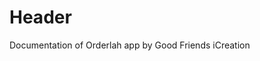 <!-- TITLE: Home -->
<!-- SUBTITLE: A quick summary of Home -->

# Header
Documentation of Orderlah app by Good Friends iCreation